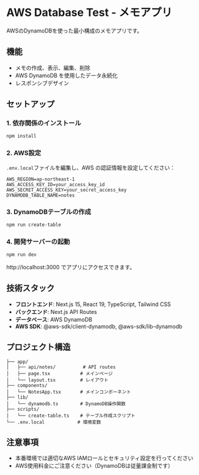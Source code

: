 # AWS Database Test - メモアプリ

AWSのDynamoDBを使った最小構成のメモアプリです。

## 機能

- メモの作成、表示、編集、削除
- AWS DynamoDB を使用したデータ永続化
- レスポンシブデザイン

## セットアップ

### 1. 依存関係のインストール

```bash
npm install
```

### 2. AWS設定

`.env.local`ファイルを編集し、AWS の認証情報を設定してください：

```env
AWS_REGION=ap-northeast-1
AWS_ACCESS_KEY_ID=your_access_key_id
AWS_SECRET_ACCESS_KEY=your_secret_access_key
DYNAMODB_TABLE_NAME=notes
```

### 3. DynamoDBテーブルの作成

```bash
npm run create-table
```

### 4. 開発サーバーの起動

```bash
npm run dev
```

http://localhost:3000 でアプリにアクセスできます。

## 技術スタック

- **フロントエンド**: Next.js 15, React 19, TypeScript, Tailwind CSS
- **バックエンド**: Next.js API Routes
- **データベース**: AWS DynamoDB
- **AWS SDK**: @aws-sdk/client-dynamodb, @aws-sdk/lib-dynamodb

## プロジェクト構造

```
├── app/
│   ├── api/notes/          # API routes
│   ├── page.tsx           # メインページ
│   └── layout.tsx         # レイアウト
├── components/
│   └── NotesApp.tsx       # メインコンポーネント
├── lib/
│   └── dynamodb.ts        # DynamoDB操作関数
├── scripts/
│   └── create-table.ts    # テーブル作成スクリプト
└── .env.local            # 環境変数
```

## 注意事項

- 本番環境では適切なAWS IAMロールとセキュリティ設定を行ってください
- AWS使用料金にご注意ください（DynamoDBは従量課金制です）

